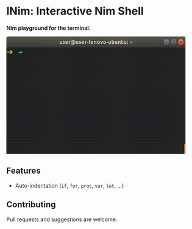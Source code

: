 # INim: Interactive Nim Shell
**Nim playground for the terminal.**

![alt text](https://github.com/AndreiRegiani/INim/blob/master/readme.gif?raw=true)

## Features
* Auto-indentation (`if`, `for`, `proc`, `var`, `let`, ...)

## Contributing
Pull requests and suggestions are welcome.